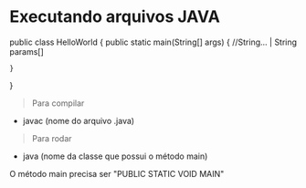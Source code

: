 # Executando arquivos JAVA

public class HelloWorld {
    public static main(String[] args) { //String...  | String params[]

    }
}

> Para compilar 
- javac (nome do arquivo .java)

> Para rodar
- java (nome da classe que possui o método main)

O método main precisa ser "PUBLIC STATIC VOID MAIN"